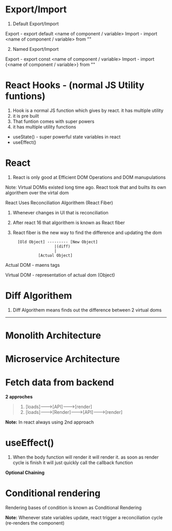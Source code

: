# Export/Import 

1. Default Export/Import

Export - export default <name of component / variable>
Import - import <name of component / variable> from "<path>"

2. Named Export/Import

Export - export const <name of component / variable>
Import - import {<name of component / variable>} from "<path>"

# React Hooks - (normal JS Utility funtions)
1. Hook is a normal JS function which gives by react. it has multiple utility 
2. it is pre built
3. That funtion comes with super powers
4. it has multiple utility functions

- useState() - super powerful state variables in react 
- useEffect() 

# React
1. React is only good at Efficient DOM Operations and DOM manupulations

Note: Virtual DOMis existed long time ago. React took that and builts its own algorithem over the virtal dom

React Uses Reconciliation Algorithem (React Fiber)
1. Whenever changes in UI that is reconciliation
2. After react 16 that algorithem is known as React fiber
3. React fiber is the new way to find the difference and updating the dom

         [Old Object] --------- [New Object]
                         |(diff)
                         |
                  [Actual Object]

Actual DOM - maens tags <div></div>
Virtual DOM - representation of actual dom (Object)

# Diff Algorithem
1. Diff Algorithem means finds out the difference between 2 virtual doms 

-----------------------------------------------------------------------------------------------------------------------------------------------

# Monolith Architecture 

# Microservice Architecture


# Fetch data from backend

**2 approches**

> 1. [loads]--->[API]--->[render]
> 2. [loads]--->[Render]--->[API]--->[render]

**Note:** In react always using 2nd approach 

# useEffect()

1. When the body function will render it will render it. as soon as render cycle is finish it will just quickly call the callback function 

**Optional Chaining**

# Conditional rendering

Rendering bases of condition is known as Conditional Rendering

**Note:** Whenever state variables update, react trigger a reconciliation cycle (re-renders the component)